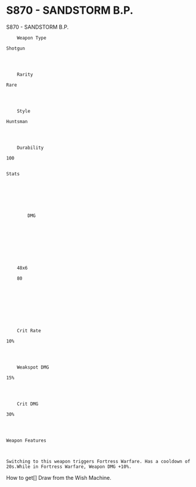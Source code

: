 # S870 - SANDSTORM B.P.

S870 - SANDSTORM B.P.


	
		
		
	
	



	
		Weapon Type
	
	Shotgun



	
		Rarity
	
	Rare



	
		Style
	
	Huntsman



	
		Durability
	
	100


	Stats

	
	
	
	
		
		
			DMG
		
			 
		
		
	
	
	
	
	
		48x6
	
		80
	
	
	





	
		Crit Rate
	
	10%



	
		Weakspot DMG
	
	15%



	
		Crit DMG
	
	30%




	Weapon Features


	
	Switching to this weapon triggers Fortress Warfare. Has a cooldown of 20s.While in Fortress Warfare, Weapon DMG +10%.







How to get[]
Draw from the Wish Machine.
